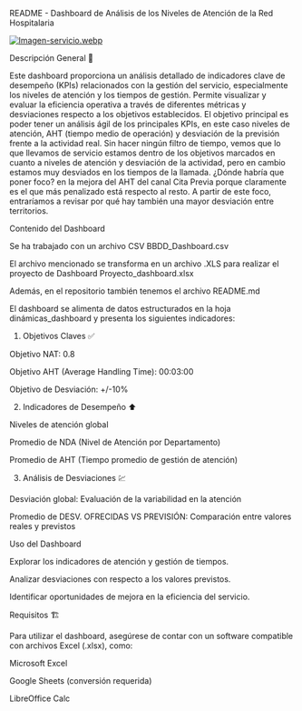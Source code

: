 README - Dashboard de Análisis de los Niveles de Atención de la Red Hospitalaria

[![Imagen-servicio.webp](https://i.postimg.cc/P5DTBN4r/Imagen-servicio.webp)](https://postimg.cc/5Xfhz4TZ)

Descripción General :memo:

Este dashboard proporciona un análisis detallado de indicadores clave de desempeño (KPIs) relacionados con la gestión del servicio, especialmente los niveles de atención y los tiempos de gestión. Permite visualizar y evaluar la eficiencia operativa a través de diferentes métricas y desviaciones respecto a los objetivos establecidos.
El objetivo principal es poder tener un análisis ágil de los principales KPIs, en este caso niveles de atención, AHT (tiempo medio de operación) y desviación de la previsión frente a la actividad real.
Sin hacer ningún filtro de tiempo, vemos que lo que llevamos de servicio estamos dentro de los objetivos marcados en cuanto a niveles de atención y desviación de la actividad, pero en cambio estamos muy desviados en los tiempos de la llamada.
¿Dónde habría que poner foco? en la mejora del AHT del canal Cita Previa porque claramente es el que más penalizado está respecto al resto. A partir de este foco, entraríamos a revisar por qué hay también una mayor desviación entre territorios.


Contenido del Dashboard

Se ha trabajado con un archivo CSV
BBDD_Dashboard.csv

El archivo mencionado se transforma en un archivo .XLS para realizar el proyecto de Dashboard
Proyecto_dashboard.xlsx

Además, en el repositorio también tenemos el archivo README.md

El dashboard se alimenta de datos estructurados en la hoja dinámicas_dashboard y presenta los siguientes indicadores:

1. Objetivos Claves ✅

Objetivo NAT: 0.8

Objetivo AHT (Average Handling Time): 00:03:00

Objetivo de Desviación: +/-10%

2. Indicadores de Desempeño ⬆️

Niveles de atención global

Promedio de NDA (Nivel de Atención por Departamento)

Promedio de AHT (Tiempo promedio de gestión de atención)

3. Análisis de Desviaciones 💹

Desviación global: Evaluación de la variabilidad en la atención

Promedio de DESV. OFRECIDAS VS PREVISIÓN: Comparación entre valores reales y previstos

Uso del Dashboard

Explorar los indicadores de atención y gestión de tiempos.

Analizar desviaciones con respecto a los valores previstos.

Identificar oportunidades de mejora en la eficiencia del servicio.

Requisitos 🏗️

Para utilizar el dashboard, asegúrese de contar con un software compatible con archivos Excel (.xlsx), como:

Microsoft Excel

Google Sheets (conversión requerida)

LibreOffice Calc
